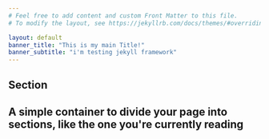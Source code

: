 ```yaml
---
# Feel free to add content and custom Front Matter to this file.
# To modify the layout, see https://jekyllrb.com/docs/themes/#overriding-theme-defaults

layout: default
banner_title: "This is my main Title!"
banner_subtitle: "i'm testing jekyll framework"
---
```


<section class="banner">
    <h1 class="title">Section</h1>
    <h2 class="subtitle">
      A simple container to divide your page into <strong>sections</strong>, like the one you're currently reading
    </h2>
</section>
